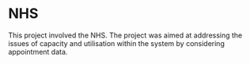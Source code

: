 # NHS
This project involved the NHS. The project was aimed at addressing the issues of capacity and utilisation within the system by considering appointment data. 
